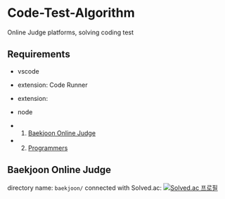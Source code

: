 # Code-Test-Algorithm
Online Judge platforms, solving coding test

## Requirements
- vscode
 - extension: Code Runner
 - extension: 
- node 

- 1. [Baekjoon Online Judge](https://www.acmicpc.net/)
- 2. [Programmers](https://programmers.co.kr/)

## Baekjoon Online Judge
directory name: `baekjoon/`
connected with Solved.ac:
[![Solved.ac 프로필](http://mazassumnida.wtf/api/v2/generate_badge?boj=brent93)](https://solved.ac/brent93)

